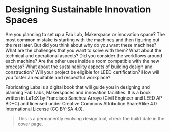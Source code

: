 # Designing Sustainable Innovation Spaces

Are you planning to set up a Fab Lab, Makerspace or innovation space? The most common mistake is starting with the machines and then figuring out the rest later. But did you think about why do you want these machines? What are the challenges that you want to solve with them?  What about the technical and operational aspects? Did you consider the workflows around each machine? Are the other uses inside a room compatible with the new process? What about the sustainability aspects of building design and construction? Will your project be eligible for LEED certification? How will you foster an equitable and respectful workplace?

Fabricating Labs is a digital book that will guide you in designing and planning Fab Labs, Makerspaces and innovation facilities. It is a book written in LaTeX by Francisco Sanchez Arroyo (Civil Engineer and LEED AP BD+C) and licensed under Creative Commons Attribution ShareAlike 4.0 International License (CC BY-SA 4.0).

> This is a permanently evolving design tool, check the build date in the cover page.
